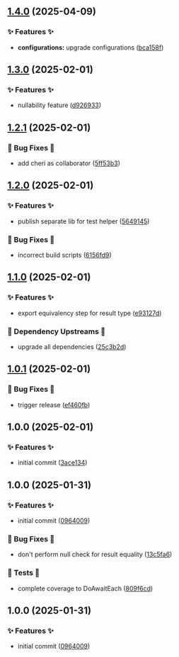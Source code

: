 ## [1.4.0](https://github.com/AtomiCloud/carboxylic.lithium/compare/v1.3.0...v1.4.0) (2025-04-09)


### ✨ Features ✨

* **configurations:** upgrade configurations ([bca158f](https://github.com/AtomiCloud/carboxylic.lithium/commit/bca158fa467c971c57e844b0ed13d518674710cf))

## [1.3.0](https://github.com/AtomiCloud/carboxylic.lithium/compare/v1.2.1...v1.3.0) (2025-02-01)


### ✨ Features ✨

* nullability feature ([d926933](https://github.com/AtomiCloud/carboxylic.lithium/commit/d926933dc815de623e0524ff9163742b9042aefd))

## [1.2.1](https://github.com/AtomiCloud/carboxylic.lithium/compare/v1.2.0...v1.2.1) (2025-02-01)


### 🐛 Bug Fixes 🐛

* add cheri as collaborator ([5ff53b3](https://github.com/AtomiCloud/carboxylic.lithium/commit/5ff53b3d146b35c82e07d751aa52d9a329b11128))

## [1.2.0](https://github.com/AtomiCloud/carboxylic.lithium/compare/v1.1.0...v1.2.0) (2025-02-01)


### ✨ Features ✨

* publish separate lib for test helper ([5649145](https://github.com/AtomiCloud/carboxylic.lithium/commit/56491457b83f542d726039a56100f0af01f9860e))


### 🐛 Bug Fixes 🐛

* incorrect build scripts ([6156fd9](https://github.com/AtomiCloud/carboxylic.lithium/commit/6156fd963f37f0b30eda133812a0bd634a48c8ef))

## [1.1.0](https://github.com/AtomiCloud/carboxylic.lithium/compare/v1.0.1...v1.1.0) (2025-02-01)


### ✨ Features ✨

* export equivalency step for result type ([e93127d](https://github.com/AtomiCloud/carboxylic.lithium/commit/e93127d977eb405084f9d8883763c985556d28cd))


### 🔼 Dependency Upstreams 🔼

* upgrade all dependencies ([25c3b2d](https://github.com/AtomiCloud/carboxylic.lithium/commit/25c3b2dcd7aec46fe1937fd9bd2847caf4123a9f))

## [1.0.1](https://github.com/AtomiCloud/carboxylic.lithium/compare/v1.0.0...v1.0.1) (2025-02-01)


### 🐛 Bug Fixes 🐛

* trigger release ([ef460fb](https://github.com/AtomiCloud/carboxylic.lithium/commit/ef460fbec5623de5ebbdd036dfc6c47d87b19a28))

## 1.0.0 (2025-02-01)


### ✨ Features ✨

* initial commit ([3ace134](https://github.com/AtomiCloud/carboxylic.lithium/commit/3ace1340f5dc4239f9f3561667bb1af134f7b67c))

## 1.0.0 (2025-01-31)


### ✨ Features ✨

* initial commit ([0964009](https://github.com/AtomiCloud/carboxylic.lithium/commit/09640090cc3f9b1984b021325eb067911f4b4f26))


### 🐛 Bug Fixes 🐛

* don't perform null check for result equality ([13c5fa6](https://github.com/AtomiCloud/carboxylic.lithium/commit/13c5fa64949a98164ef657fa582e7dd6d16315dd))


### 🧪 Tests 🧪

* complete coverage to DoAwaitEach ([809f6cd](https://github.com/AtomiCloud/carboxylic.lithium/commit/809f6cd7be6e644bedcf8ef7bc31aaa125b18d87))

## 1.0.0 (2025-01-31)


### ✨ Features ✨

* initial commit ([0964009](https://github.com/AtomiCloud/carboxylic.lithium/commit/09640090cc3f9b1984b021325eb067911f4b4f26))
